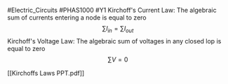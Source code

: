#Electric_Circuits #PHAS1000 #Y1 Kirchoff's Current Law: The algebraic sum of currents entering a node is equal to zero
$$\sum I_{in}=\sum I_{out}$$
Kirchoff's Voltage Law: The algebraic sum of voltages in any closed lop is equal to zero 
$$\sum V=0$$

 [[Kirchoffs Laws PPT.pdf]]
 